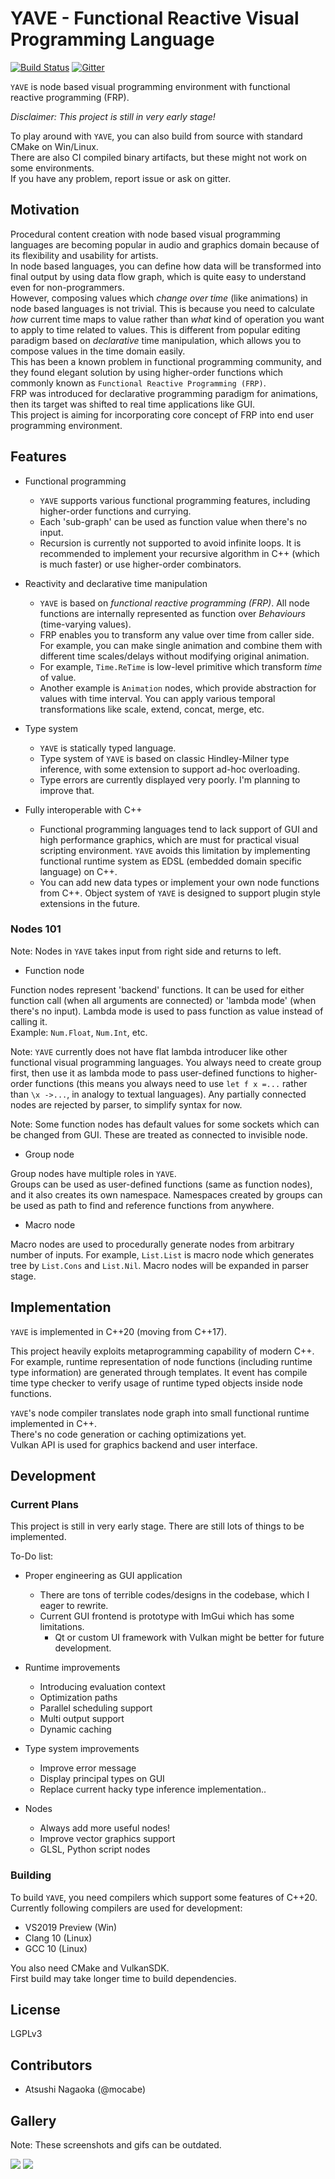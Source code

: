 # YAVE - Functional Reactive Visual Programming Language

[![Build Status](https://dev.azure.com/hisamocabe/yave/_apis/build/status/mocabe.yave?branchName=master)](https://dev.azure.com/hisamocabe/yave/_build/latest?definitionId=2&branchName=master)
[![Gitter](https://badges.gitter.im/mocabe-yave/community.svg)](https://gitter.im/mocabe-yave/community?utm_source=badge&utm_medium=badge&utm_campaign=pr-badge)

`YAVE` is node based visual programming environment with functional reactive programming (FRP).  

*Disclaimer: This project is still in very early stage!*

To play around with `YAVE`, you can also build from source with standard CMake on Win/Linux.  
There are also CI compiled binary artifacts, but these might not work on some environments.  
If you have any problem, report issue or ask on gitter.

## Motivation

Procedural content creation with node based visual programming languages are becoming popular in audio and graphics domain because of its flexibility and usability for artists.  
In node based languages, you can define how data will be transformed into final output by using data flow graph, which is quite easy to understand even for non-programmers.  
However, composing values which *change over time* (like animations) in node based languages is not trivial. This is because you need to calculate *how* current time maps to value rather than *what* kind of operation you want to apply to time related to values. This is different from popular editing paradigm based on *declarative* time manipulation, which allows you to compose values in the time domain easily.  
This has been a known problem in functional programming community, and they found elegant solution by using higher-order functions which commonly known as `Functional Reactive Programming (FRP)`.  
FRP was introduced for declarative programming paradigm for animations, then its target was shifted to real time applications like GUI.  
This project is aiming for incorporating core concept of FRP into end user programming environment.

## Features

* Functional programming
  * `YAVE` supports various functional programming features, including higher-order functions and currying.
  * Each 'sub-graph' can be used as function value when there's no input.
  * Recursion is currently not supported to avoid infinite loops. It is recommended to implement your recursive algorithm in C++ (which is much faster) or use higher-order combinators.

* Reactivity and declarative time manipulation
  * `YAVE` is based on *functional reactive programming (FRP)*. All node functions are internally represented as function over *Behaviours* (time-varying values).
  * FRP enables you to transform any value over time from caller side. For example, you can make single animation and combine them with different time scales/delays without modifying original animation.
  * For example, `Time.ReTime` is low-level primitive which transform *time* of value.
  * Another example is `Animation` nodes, which provide abstraction for values with time interval. You can apply various temporal transformations like scale, extend, concat, merge, etc. 

* Type system
  * `YAVE` is statically typed language.
  * Type system of `YAVE` is based on classic Hindley-Milner type inference, with some extension to support ad-hoc overloading.
  * Type errors are currently displayed very poorly. I'm planning to improve that.

* Fully interoperable with C++
  * Functional programming languages tend to lack support of GUI and high performance graphics, which are must for practical visual scripting environment. `YAVE` avoids this limitation by implementing functional runtime system as EDSL (embedded domain specific language) on C++. 
  * You can add new data types or implement your own node functions from C++. Object system of `YAVE` is designed to support plugin style extensions in the future.
  
### Nodes 101

Note: Nodes in `YAVE` takes input from right side and returns to left.

* Function node

Function nodes represent 'backend' functions. It can be used for either function call (when all arguments are connected) or 'lambda mode' (when there's no input). Lambda mode is used to pass function as value instead of calling it.  
Example: `Num.Float`,  `Num.Int`, etc.

Note: `YAVE` currently does not have flat lambda introducer like other functional visual programming languages. You always need to create group first, then use it as lambda mode to pass user-defined functions to higher-order functions (this means you always need to use `let f x =...` rather than `\x ->...`, in analogy to textual languages). Any partially connected nodes are rejected by parser, to simplify syntax for now.

Note: Some function nodes has default values for some sockets which can be changed from GUI. These are treated as connected to invisible node.

* Group node

Group nodes have multiple roles in `YAVE`.  
Groups can be used as user-defined functions (same as function nodes), and it also creates its own namespace. Namespaces created by groups can be used as path to find and reference functions from anywhere.

* Macro node

Macro nodes are used to procedurally generate nodes from arbitrary number of inputs. For example, `List.List` is macro node which generates tree by `List.Cons` and `List.Nil`. Macro nodes will be expanded in parser stage.

## Implementation

`YAVE` is implemented in C++20 (moving from C++17).    

This project heavily exploits metaprogramming capability of modern C++. For example, runtime representation of node functions (including runtime type information) are generated through templates. It event has compile time type checker to verify usage of runtime typed objects inside node functions.  

`YAVE`'s node compiler translates node graph into small functional runtime implemented in C++.  
There's no code generation or caching optimizations yet.  
Vulkan API is used for graphics backend and user interface.

## Development

### Current Plans

This project is still in very early stage. There are still lots of things to be implemented.

To-Do list:

* Proper engineering as GUI application
  - There are tons of terrible codes/designs in the codebase, which I eager to rewrite.
  - Current GUI frontend is prototype with ImGui which has some limitations.
    + Qt or custom UI framework with Vulkan might be better for future development.
  
* Runtime improvements
  - Introducing evaluation context
  - Optimization paths
  - Parallel scheduling support
  - Multi output support
  - Dynamic caching
  
* Type system improvements
  - Improve error message
  - Display principal types on GUI
  - Replace current hacky type inference implementation..
  
* Nodes
  - Always add more useful nodes!
  - Improve vector graphics support
  - GLSL, Python script nodes

### Building

To build `YAVE`, you need compilers which support some features of C++20.
Currently following compilers are used for development:

- VS2019 Preview (Win)
- Clang 10 (Linux)
- GCC 10 (Linux)

You also need CMake and VulkanSDK.  
First build may take longer time to build dependencies. 

## License

LGPLv3  

## Contributors

+ Atsushi Nagaoka (@mocabe)

## Gallery

Note: These screenshots and gifs can be outdated.

![](assets/1.gif)
![](assets/2.gif)
